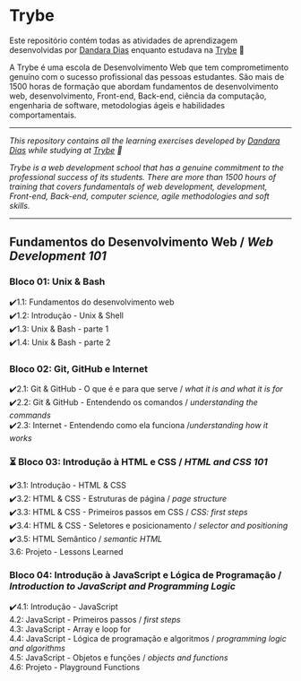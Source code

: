 # Trybe

Este repositório contém todas as atividades de aprendizagem desenvolvidas por <a href="https://www.linkedin.com/in/dandara-dias/">Dandara Dias</a> enquanto estudava na <a href="https://www.betrybe.com/">Trybe</a> 🚀

A Trybe é uma escola de Desenvolvimento Web que tem comprometimento genuíno com o sucesso profissional das pessoas estudantes. São mais de 1500 horas de formação que abordam fundamentos de desenvolvimento web, desenvolvimento, Front-end, Back-end, ciência da computação, engenharia de software, metodologias ágeis e habilidades comportamentais.

* * *

<em>This repository contains all the learning exercises developed by <a href="https://www.linkedin.com/in/dandara-dias/">Dandara Dias</a> while studying at <a href="https://www.betrybe.com/">Trybe</a> 🚀
  
Trybe is a web development school that has a genuine commitment to the professional success of its students. There are more than 1500 hours of training that covers fundamentals of web development, development, Front-end, Back-end, computer science, agile methodologies and soft skills.</em>

***

## Fundamentos do Desenvolvimento Web / <em>Web Development 101</em>

### Bloco 01: Unix & Bash
✔️1.1: Fundamentos do desenvolvimento web<br>
✔️1.2: Introdução - Unix & Shell<br>
✔️1.3: Unix & Bash - parte 1<br>
✔️1.4: Unix & Bash - parte 2<br>

### Bloco 02: Git, GitHub e Internet
✔️2.1: Git & GitHub - O que é e para que serve / <em>what it is and what it is for</em><br>
✔️2.2: Git & GitHub - Entendendo os comandos / <em>understanding the commands</em><br>
✔️2.3: Internet - Entendendo como ela funciona /<em>understanding how it works</em><br>

### ⏳ Bloco 03: Introdução à HTML e CSS / <em>HTML and CSS 101</em>
✔️3.1: Introdução - HTML & CSS <br>
✔️3.2: HTML & CSS - Estruturas de página / <em>page structure</em><br>
✔️3.3: HTML & CSS - Primeiros passos em CSS / <em>CSS: first steps</em><br>
✔️3.4: HTML & CSS - Seletores e posicionamento / <em>selector and positioning</em><br>
✔️3.5: HTML Semântico / <em>semantic HTML</em><br>
3.6: Projeto - Lessons Learned

### Bloco 04: Introdução à JavaScript e Lógica de Programação / <em>Introduction to JavaScript and Programming Logic</em>
✔️4.1: Introdução - JavaScript <br>
4.2: JavaScript - Primeiros passos / <em>first steps</em><br>
4.3: JavaScript - Array e loop for <br>
4.4: JavaScript - Lógica de programação e algoritmos / <em>programming logic and algorithms</em><br>
4.5: JavaScript - Objetos e funções / <em>objects and functions</em><br>
4.6: Projeto - Playground Functions
